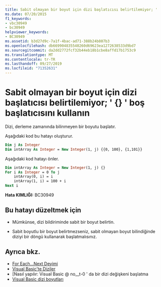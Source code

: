 ```yaml
---
title: Sabit olmayan bir boyut için dizi başlatıcısı belirtilemiyor; ' {} ' boş başlatıcısını kullanın
ms.date: 07/20/2015
f1_keywords:
- vbc30949
- bc30949
helpviewer_keywords:
- BC30949
ms.assetid: b3d27d9c-7a1f-4bac-ad71-388b24b807b3
ms.openlocfilehash: db669904835540260d69623ea1272638533d9bd7
ms.sourcegitcommit: da2dd2772fcf32b44eb18b1cbe8affd17b1753c9
ms.translationtype: MT
ms.contentlocale: tr-TR
ms.lasthandoff: 09/27/2019
ms.locfileid: "71352631"
---
```

# <a name="array-initializer-cannot-be-specified-for-a-non-constant-dimension-use-the-empty-initializer-"></a>Sabit olmayan bir boyut için dizi başlatıcısı belirtilemiyor; ' {} ' boş başlatıcısını kullanın
Dizi, derleme zamanında bilinmeyen bir boyutu başlatır.  
  
 Aşağıdaki kod bu hatayı oluşturur.  
  
```vb  
Dim j As Integer  
Dim intArray As Integer = New Integer(1, j) {{0, 100}, {1,101}}  
```  
  
 Aşağıdaki kod hatayı önler.  
  
```vb  
Dim intArray As Integer = New Integer(1, j) {}  
For i As Integer = 0 To j  
    intArray(0, i) = i  
    intArray(1, i) = 100 + i  
Next i  
```  
  
 **Hata KIMLIĞI:** BC30949  
  
## <a name="to-correct-this-error"></a>Bu hatayı düzeltmek için  
  
- Mümkünse, dizi bildiriminde sabit bir boyut belirtin.  
  
- Sabit boyutlu bir boyut belirtmezseniz, sabit olmayan boyut bilindiğinde diziyi bir döngü kullanarak başlatmalısınız.  
  
## <a name="see-also"></a>Ayrıca bkz.

- [For Each...Next Deyimi](../../visual-basic/language-reference/statements/for-each-next-statement.md)
- [Visual Basic'te Diziler](../programming-guide/language-features/arrays/index.md)
- [Nasıl yapılır: Visual Basic @ no__t-0 ' da bir dizi değişkeni başlatma
- [Visual Basic dizi boyutları](../programming-guide/language-features/arrays/array-dimensions.md)
